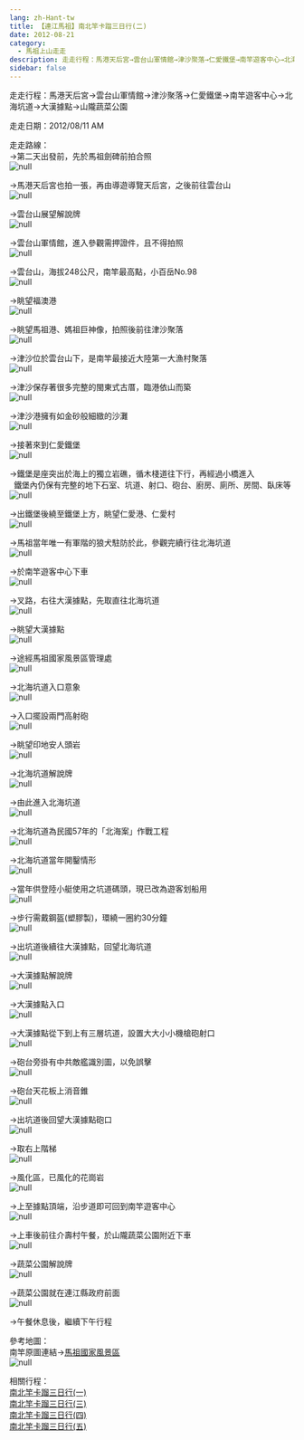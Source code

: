 ```yaml
---
lang: zh-Hant-tw
title: 【連江馬祖】南北竿卡蹓三日行(二)
date: 2012-08-21
category: 
  - 馬祖上山走走
description: 走走行程：馬港天后宮→雲台山軍情館→津沙聚落→仁愛鐵堡→南竿遊客中心→北海坑道→大漢據點→山隴蔬菜公園
sidebar: false
---
```


走走行程：馬港天后宮→雲台山軍情館→津沙聚落→仁愛鐵堡→南竿遊客中心→北海坑道→大漢據點→山隴蔬菜公園

走走日期：2012/08/11 AM

走走路線：  
→第二天出發前，先於馬祖劍碑前拍合照  
![null](image/230714045_l.jpg)

→馬港天后宮也拍一張，再由導遊導覽天后宮，之後前往雲台山  
![null](image/230714046_l.jpg)

→雲台山展望解說牌  
![null](image/230714051_l.jpg)

→雲台山軍情館，進入參觀需押證件，且不得拍照  
![null](image/230714053_l.jpg)

→雲台山，海拔248公尺，南竿最高點，小百岳No.98  
![null](image/230714056_l.jpg)

→眺望福澳港  
![null](image/230714055_l.jpg)

→眺望馬祖港、媽祖巨神像，拍照後前往津沙聚落  
![null](image/230714064_l.jpg)

→津沙位於雲台山下，是南竿最接近大陸第一大漁村聚落  
![null](image/230714065_l.jpg)

→津沙保存著很多完整的閩東式古厝，臨港依山而築  
![null](image/230714067_l.jpg)

→津沙港擁有如金砂般細緻的沙灘  
![null](image/230714069_l.jpg)

→接著來到仁愛鐵堡  
![null](image/230714078_l.jpg)

→鐵堡是座突出於海上的獨立岩礁，循木棧道往下行，再經過小橋進入  
  鐵堡內仍保有完整的地下石室、坑道、射口、砲台、廚房、廁所、房間、臥床等  
![null](image/230714079_l.jpg)

→出鐵堡後繞至鐵堡上方，眺望仁愛港、仁愛村  
![null](image/230714081_l.jpg)

→馬祖當年唯一有軍階的狼犬駐防於此，參觀完續行往北海坑道  
![null](image/230714084_l.jpg)

→於南竿遊客中心下車  
![null](image/230714085_l.jpg)

→叉路，右往大漢據點，先取直往北海坑道  
![null](image/230714088_l.jpg)

→眺望大漢據點  
![null](image/230714092_l.jpg)

→途經馬祖國家風景區管理處  
![null](image/230714097_l.jpg)

→北海坑道入口意象  
![null](image/230714099_l.jpg)

→入口擺設兩門高射砲  
![null](image/230714101_l.jpg)

→眺望印地安人頭岩  
![null](image/230714103_l.jpg)

→北海坑道解說牌  
![null](image/230714105_l.jpg)

→由此進入北海坑道  
![null](image/230714108_l.jpg)

→北海坑道為民國57年的「北海案」作戰工程  
![null](image/230714110_l.jpg)

→北海坑道當年開鑿情形  
![null](image/230714111_l.jpg)

→當年供登陸小艇使用之坑道碼頭，現已改為遊客划船用  
![null](image/230714114_l.jpg)

→步行需戴鋼盔(塑膠製)，環繞一圈約30分鐘  
![null](image/230714118_l.jpg)

→出坑道後續往大漢據點，回望北海坑道  
![null](image/230714127_l.jpg)

→大漢據點解說牌  
![null](image/230714130_l.jpg)

→大漢據點入口  
![null](image/230714133_l.jpg)

→大漢據點從下到上有三層坑道，設置大大小小機槍砲射口  
![null](image/230714137_l.jpg)

→砲台旁掛有中共敵艦識別圖，以免誤擊  
![null](image/230714139_l.jpg)

→砲台天花板上消音錐  
![null](image/230714142_l.jpg)

→出坑道後回望大漢據點砲口  
![null](image/230714145_l.jpg)

→取右上階梯  
![null](image/230714149_l.jpg)

→風化區，已風化的花崗岩  
![null](image/230714151_l.jpg)

→上至據點頂端，沿步道即可回到南竿遊客中心  
![null](image/230714154_l.jpg)

→上車後前往介壽村午餐，於山隴蔬菜公園附近下車  
![null](image/230714160_l.jpg)

→蔬菜公園解說牌  
![null](image/230714158_l.jpg)

→蔬菜公園就在連江縣政府前面  
![null](image/230714162_l.jpg)

→午餐休息後，繼續下午行程

參考地圖：  
南竿原圖連結→[馬祖國家風景區](http://www.matsu-nsa.gov.tw/UserFiles/image/1/bigmap3.jpg)  
![null](image/230831811_l.jpg)

相關行程：  
[南北竿卡蹓三日行(一)](http://blog.xuite.net/shiun101/1013399/62698706)  
[南北竿卡蹓三日行(三)](http://blog.xuite.net/shiun101/1013399/62737345)  
[南北竿卡蹓三日行(四)](http://blog.xuite.net/shiun101/1013399/62753727)  
[南北竿卡蹓三日行(五)](http://blog.xuite.net/shiun101/1013399/62772030)